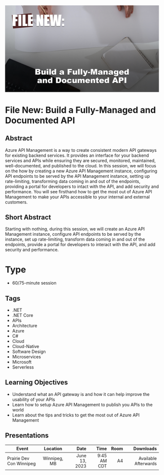 ![File New: Build a Fully-Managed and Documented API](Thumbnail.png)

# File New: Build a Fully-Managed and Documented API

## Abstract
Azure API Management is a way to create consistent modern API gateways for existing backend services.  It provides an interface for your backend services and APIs while ensuring they are secured, monitored, maintained, well-documented, and published to the cloud.  In this session, we will focus on the how by creating a new Azure API Management instance, configuring API endpoints to be served by the API Management instance, setting up rate-limiting, transforming data coming in and out of the endpoints, providing a portal for developers to intact with the API, and add security and performance.  You will see firsthand how to get the most out of Azure API Management to make your APIs accessible to your internal and external customers.

## Short Abstract
Starting with nothing, during this session, we will create an Azure API Management instance, configure API endpoints to be served by the instance, set up rate-limiting, transform data coming in and out of the endpoints, provide a portal for developers to interact with the API, and add security and performance.

# Type
* 60/75-minute session

## Tags
* .NET
* .NET Core
* APIs
* Architecture
* Azure
* C#
* Cloud
* Cloud-Native
* Software Design
* Microservices
* Microsoft
* Serverless

## Learning Objectives
* Understand what an API gateway is and how it can help improve the usability of your APIs
* Learn how to setup Azure API Management to publish you APIs to the world
* Learn about the tips and tricks to get the most out of Azure API Management

## Presentations

| Event | Location | Date | Time | Room | Downloads |
|-------|:--------:|-----:|-----:|-----:|----------:|
| Prairie Dev Con Winnipeg | Winnipeg, MB | June 13, 2023 | 9:45 AM CDT | A4 | Available Afterwards |
